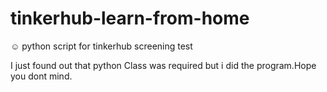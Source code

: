 # tinkerhub-learn-from-home
:relaxed: python script for tinkerhub screening test

I just found out that python Class was required but i did the program.Hope you dont mind.
